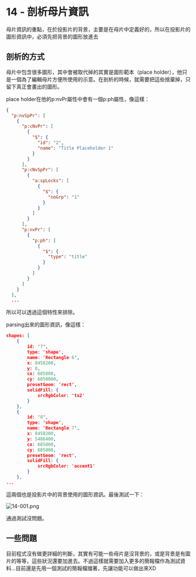 # 14 - 剖析母片資訊

母片資訊的重點，在於投影片的背景，主要是在母片中定義好的，所以在投影片的圖形資訊中，必須先把背景的圖形放進去





## 剖析的方式

母片中包含很多圖形，其中會被取代掉的其實是圖形範本（place holder），他只是一個為了編輯母片方便所使用的示意。在剖析的時候，就需要把這些捨棄掉，只留下真正會畫出的圖形。

place holder在他的p:nvPr屬性中會有一個p:ph屬性，像這樣：

```json
{
  "p:nvSpPr": [
    {
      "p:cNvPr": [
        {
          "$": {
            "id": "2",
            "name": "Title Placeholder 1"
          }
        }
      ],
      "p:cNvSpPr": [
        {
          "a:spLocks": [
            {
              "$": {
                "noGrp": "1"
              }
            }
          ]
        }
      ],
      "p:nvPr": [
        {
          "p:ph": [
            {
              "$": {
                "type": "title"
              }
            }
          ]
        }
      ]
    }
  ],
  ...
```

所以可以透過這個特性來排除。

parsing出來的圖形資訊，像這樣：

```json
shapes: [
    {
        id: '7',
        type: 'shape',
        name: 'Rectangle 6',
        x: 8458200,
        y: 0,
        cx: 685800,
        cy: 6858000,
        presetGeom: 'rect',
        solidFill: {
            srcRgbColor: 'tx2'
        }
    },
    {
        id: '8',
        type: 'shape',
        name: 'Rectangle 7',
        x: 8458200,
        y: 5486400,
        cx: 685800,
        cy: 685800,
        presetGeom: 'rect',
        solidFill: {
            srcRgbColor: 'accent1'
        }
    },
...
```

這兩個也是投影片中的背景使用的圖形資訊。最後測試一下：

![14-001.png](https://s3-ap-southeast-1.amazonaws.com/fillanoimages/ironman2016/14-001.png)

通過測試沒問題。





## 一些問題

目前程式沒有做更詳細的判斷，其實有可能一些母片是沒背景的，或是背景是有圖片的等等，這些狀況還要加進去。不過這樣就需要加入更多的簡報檔作為測試資料...目前還是先用一個測試的簡報檔擋著，先讓功能可以做出來XD


